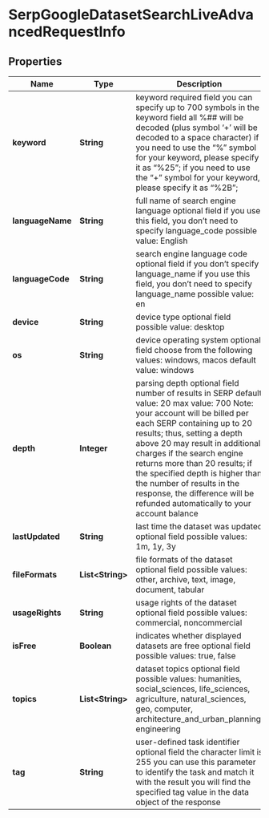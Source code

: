 

# SerpGoogleDatasetSearchLiveAdvancedRequestInfo


## Properties

| Name | Type | Description | Notes |
|------------ | ------------- | ------------- | -------------|
|**keyword** | **String** | keyword required field you can specify up to 700 symbols in the keyword field all %## will be decoded (plus symbol ‘+’ will be decoded to a space character) if you need to use the “%” symbol for your keyword, please specify it as “%25”; if you need to use the “+” symbol for your keyword, please specify it as “%2B”; |  [optional] |
|**languageName** | **String** | full name of search engine language optional field if you use this field, you don’t need to specify language_code possible value: English |  [optional] |
|**languageCode** | **String** | search engine language code optional field if you don’t specify language_name if you use this field, you don’t need to specify language_name possible value: en |  [optional] |
|**device** | **String** | device type optional field possible value: desktop |  [optional] |
|**os** | **String** | device operating system optional field choose from the following values: windows, macos default value: windows |  [optional] |
|**depth** | **Integer** | parsing depth optional field number of results in SERP default value: 20 max value: 700 Note: your account will be billed per each SERP containing up to 20 results; thus, setting a depth above 20 may result in additional charges if the search engine returns more than 20 results; if the specified depth is higher than the number of results in the response, the difference will be refunded automatically to your account balance |  [optional] |
|**lastUpdated** | **String** | last time the dataset was updated optional field possible values: 1m, 1y, 3y |  [optional] |
|**fileFormats** | **List&lt;String&gt;** | file formats of the dataset optional field possible values: other, archive, text, image, document, tabular |  [optional] |
|**usageRights** | **String** | usage rights of the dataset optional field possible values: commercial, noncommercial |  [optional] |
|**isFree** | **Boolean** | indicates whether displayed datasets are free optional field possible values: true, false |  [optional] |
|**topics** | **List&lt;String&gt;** | dataset topics optional field possible values: humanities, social_sciences, life_sciences, agriculture, natural_sciences, geo, computer, architecture_and_urban_planning, engineering |  [optional] |
|**tag** | **String** | user-defined task identifier optional field the character limit is 255 you can use this parameter to identify the task and match it with the result you will find the specified tag value in the data object of the response |  [optional] |




